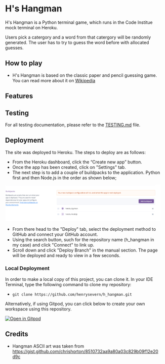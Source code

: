 # H's Hangman

H's Hangman is a Python terminal game, which runs in the Code Institue mock terminal on Heroku.

Users pick a catergory and a word from that catergory will be randomly generated. The user has to try to guess the word before with allocated guesses.

## How to play 
- H's Hangman is based on the classic paper and pencil guessing game. You can read more about it on [Wikipedia](https://en.wikipedia.org/wiki/Hangman_(game))

## Features



## Testing

For all testing documentation, please refer to the [TESTING.md](TESTING.md) file.

## Deployment

The site was deployed to Heroku. The steps to deploy are as follows: 
  - From the Heroku dashboard, click the “Create new app” button.
  - Once the app has been created, click on "Settings" tab.
  - The next step is to add a couple of buildpacks to the application. Python first and then Node.js in the order as shown below;

  ![Buildpacks](documentation/buildpacks.png)
  - From there head to the "Deploy" tab, select the deployment method to GitHub and connect your GitHub account.
  - Using the search button, such for the repository name (h_hangman in my case) and click "Connect" to link up.
  - Scroll down and click "Deploy Branch" in the manual section. The page will be deployed and ready to view in a few seconds.

### Local Deployment

In order to make a local copy of this project, you can clone it. In your IDE Terminal, type the following command to clone my repository:

- `git clone https://github.com/henrysevern/h_hangman.git`

Alternatively, if using Gitpod, you can click below to create your own workspace using this repository.

[![Open in Gitpod](https://gitpod.io/button/open-in-gitpod.svg)](https://gitpod.io/#https://github.com/henrysevern/h_hangman)

  ## Credits 

  - Hangman ASCII art was taken from https://gist.github.com/chrishorton/8510732aa9a80a03c829b09f12e20d9c
